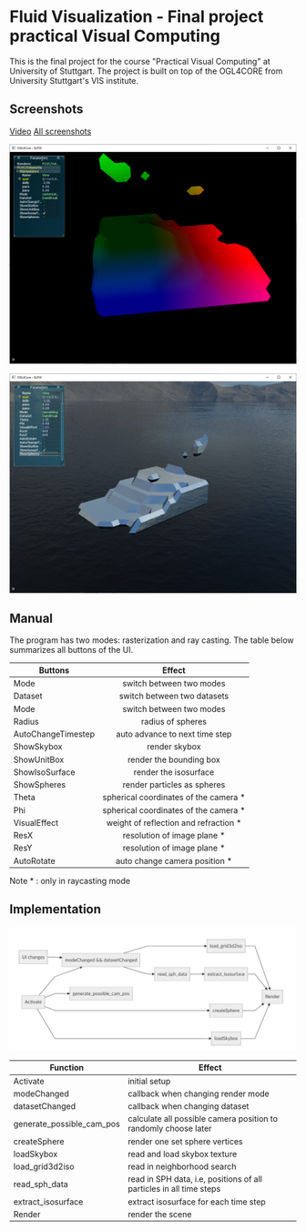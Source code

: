﻿# Fluid Visualization - Final project practical Visual Computing 
This is the final project for the course "Practical Visual Computing" at University of Stuttgart. The project is built on top of the OGL4CORE from University Stuttgart's VIS institute.
## Screenshots
[Video](https://youtu.be/XzIJiEZsJQ8)
[All screenshots](https://github.com/sontung/graphics-stuffs/tree/master/vis)

![isosurface](https://raw.githubusercontent.com/sontung/graphics-stuffs/master/vis/iso-dam.PNG)

![isosurface with ray tracing](https://raw.githubusercontent.com/sontung/graphics-stuffs/master/vis/iso-rc-dam.PNG)
 ## Manual
 The program has two modes: rasterization and ray casting. The table below
 summarizes all buttons of the UI. 
 
  | Buttons | Effect | 
  | ------------- |:-------------:| 
  | Mode | switch between two modes | 
  | Dataset| switch between two datasets| 
  | Mode | switch between two modes | 
  | Radius| radius of spheres | 
  | AutoChangeTimestep| auto advance to next time step | 
  | ShowSkybox| render skybox |
  | ShowUnitBox| render the bounding box |
  | ShowIsoSurface| render the isosurface |
  | ShowSpheres| render particles as spheres |
  | Theta| spherical coordinates of the camera * |  
  | Phi| spherical coordinates of the camera * |    
  | VisualEffect| weight of reflection and refraction * | 
  | ResX| resolution of image plane * | 
  | ResY| resolution of image plane * | 
  | AutoRotate| auto change camera position * | 
  
  Note * : only in raycasting mode
  ## Implementation
 ![Flowchart](https://raw.githubusercontent.com/sontung/graphics-stuffs/master/vis/diag.png)


| Function | Effect |
|--|--|
| Activate | initial setup |
| modeChanged | callback when changing render mode|
| datasetChanged| callback when changing dataset |
| generate_possible_cam_pos| calculate all possible camera position to randomly choose later |
| createSphere| render one set sphere vertices  |
| loadSkybox| read and load skybox texture |
| load_grid3d2iso| read in neighborhood search |
| read_sph_data| read in SPH data, i.e, positions of all particles in all time steps |
| extract_isosurface| extract isosurface for each time step|
| Render| render the scene|


